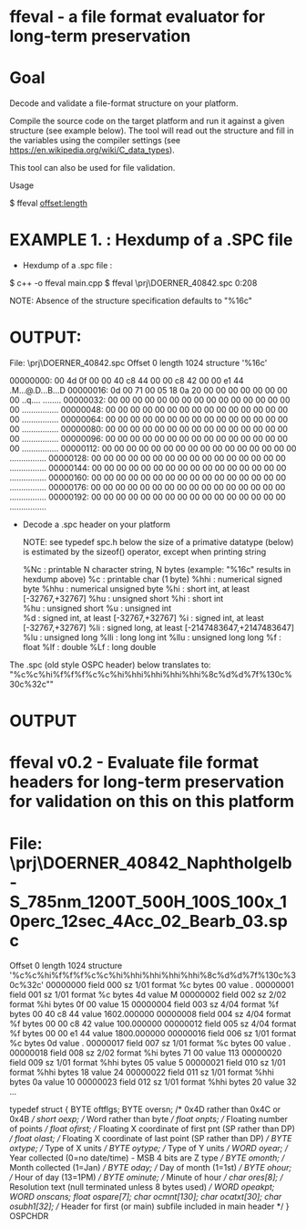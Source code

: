 # ffeval - a file format evaluator for long-term preservation 

Goal
====

Decode and validate a file-format structure on your platform.

Compile the source code on the  target platform and run it 
against a given structure (see example below). 
The tool will read out the structure and fill in the variables  using the compiler settings
(see https://en.wikipedia.org/wiki/C_data_types).

This tool can also be used for file validation.

Usage 

$ ffeval <filename> <offset:length> <structure-specification>


EXAMPLE 1. : Hexdump of a .SPC file
=====================================================

* Hexdump of a .spc file :

$ c++ -o ffeval main.cpp 
$ ffeval \prj\DOERNER_40842.spc 0:208 

NOTE: Absence of the structure specification defaults to "%16c" 

# OUTPUT: 

File: \prj\DOERNER_40842.spc
Offset 0 length 1024 structure '%16c'

00000000: 00 4d 0f 00 00 40 c8 44 00 00 c8 42 00 00 e1 44   .M...@.D...B...D
00000016: 0d 00 71 00 05 18 0a 20 00 00 00 00 00 00 00 00   ..q.... ........
00000032: 00 00 00 00 00 00 00 00 00 00 00 00 00 00 00 00   ................
00000048: 00 00 00 00 00 00 00 00 00 00 00 00 00 00 00 00   ................
00000064: 00 00 00 00 00 00 00 00 00 00 00 00 00 00 00 00   ................
00000080: 00 00 00 00 00 00 00 00 00 00 00 00 00 00 00 00   ................
00000096: 00 00 00 00 00 00 00 00 00 00 00 00 00 00 00 00   ................
00000112: 00 00 00 00 00 00 00 00 00 00 00 00 00 00 00 00   ................
00000128: 00 00 00 00 00 00 00 00 00 00 00 00 00 00 00 00   ................
00000144: 00 00 00 00 00 00 00 00 00 00 00 00 00 00 00 00   ................
00000160: 00 00 00 00 00 00 00 00 00 00 00 00 00 00 00 00   ................
00000176: 00 00 00 00 00 00 00 00 00 00 00 00 00 00 00 00   ................
00000192: 00 00 00 00 00 00 00 00 00 00 00 00 00 00 00 00   ................

* Decode a .spc header on your platform
  
  NOTE: see typedef spc.h below
        the size of a primative datatype (below) is estimated by the sizeof() operator, except when printing string
  
  %Nc   : printable N character string, N bytes  (example: "%16c" results in hexdump above)
  %c    : printable char (1 byte)
  %hhi  : numerical signed byte
  %hhu  : numerical unsigned byte
  %hi   : short int,  at least [-32767,+32767] 
  %hu   : unsigned short 
  %hi   : short int  
  %hu   : unsigned short 
  %u    : unsigned int  
  %d    : signed int,  at least [-32767,+32767] 
  %i    : signed int,  at least [-32767,+32767] 
  %li   : signed long,  at least [-2147483647,+2147483647]
  %lu   : unsigned long
  %lli  : long long int
  %llu  : unsigned long long
  %f    : float
  %lf   : double
  %Lf   : long double
  
The .spc (old style OSPC header) below  translates to:
 "%c%c%hi%f%f%f%c%c%hi%hhi%hhi%hhi%hhi%8c%d%d%7f%130c%30c%32c""

OUTPUT
======
# ffeval v0.2 - Evaluate file format headers for long-term preservation for validation on this on this platform
# File: \prj\DOERNER_40842_Naphtholgelb-S_785nm_1200T_500H_100S_100x_10perc_12sec_4Acc_02_Bearb_03.spc
Offset 0 length 1024 structure '%c%c%hi%f%f%f%c%c%hi%hhi%hhi%hhi%hhi%8c%d%d%7f%130c%30c%32c'
00000000 field 000 sz    1/01 format %c bytes 00  value .
00000001 field 001 sz    1/01 format %c bytes 4d  value M
00000002 field 002 sz    2/02 format %hi bytes 0f 00  value 15
00000004 field 003 sz    4/04 format %f bytes 00 40 c8 44  value 1602.000000
00000008 field 004 sz    4/04 format %f bytes 00 00 c8 42  value 100.000000
00000012 field 005 sz    4/04 format %f bytes 00 00 e1 44  value 1800.000000
00000016 field 006 sz    1/01 format %c bytes 0d  value .
00000017 field 007 sz    1/01 format %c bytes 00  value .
00000018 field 008 sz    2/02 format %hi bytes 71 00  value 113
00000020 field 009 sz    1/01 format %hhi bytes 05  value 5
00000021 field 010 sz    1/01 format %hhi bytes 18  value 24
00000022 field 011 sz    1/01 format %hhi bytes 0a  value 10
00000023 field 012 sz    1/01 format %hhi bytes 20  value 32
...
  
typedef struct
   {
   BYTE  oftflgs;
   BYTE  oversn;	/* 0x4D rather than 0x4C or 0x4B */
   short oexp;		/* Word rather than byte */
   float onpts; 	/* Floating number of points */
   float ofirst;	/* Floating X coordinate of first pnt (SP rather than DP) */
   float olast; 	/* Floating X coordinate of last point (SP rather than DP) */
   BYTE  oxtype;	/* Type of X units */
   BYTE  oytype;	/* Type of Y units */
   WORD  oyear; 	/* Year collected (0=no date/time) - MSB 4 bits are Z type */
   BYTE  omonth;	/* Month collected (1=Jan) */
   BYTE  oday;		/* Day of month (1=1st) */
   BYTE  ohour; 	/* Hour of day (13=1PM) */
   BYTE  ominute;	/* Minute of hour */
   char  ores[8];	/* Resolution text (null terminated unless 8 bytes used) */
   WORD  opeakpt;
   WORD  onscans;
   float ospare[7];
   char  ocmnt[130];
   char  ocatxt[30];
   char  osubh1[32];	/* Header for first (or main) subfile included in main header */
   } OSPCHDR